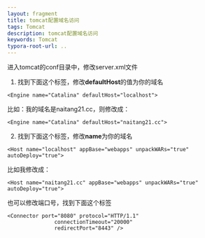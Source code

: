 ```yaml
---
layout: fragment
title: tomcat配置域名访问 
tags: Tomcat
description: tomcat配置域名访问 
keywords: Tomcat
typora-root-url: ..
---
```


进入tomcat的conf目录中，修改server.xml文件
1. 找到下面这个标签，修改**defaultHost**的值为你的域名
```Linux
<Engine name="Catalina" defaultHost="localhost">
```
比如：我的域名是naitang21.cc，则修改成：
```Linux
<Engine name="Catalina" defaultHost="naitang21.cc">
```

2. 找到下面这个标签，修改**name**为你的域名
```Linux
<Host name="localhost" appBase="webapps" unpackWARs="true" autoDeploy="true">
```
比如我修改成：
```Linux
<Host name="naitang21.cc" appBase="webapps" unpackWARs="true" autoDeploy="true">
```

也可以修改端口号，找到下面这个标签
```Linux
<Connector port="8080" protocol="HTTP/1.1"
               connectionTimeout="20000"
               redirectPort="8443" />
```
<!--stackedit_data:
eyJoaXN0b3J5IjpbNDk5NTEyMzI4XX0=
-->